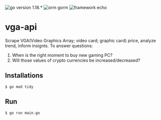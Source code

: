 ![go version 1.18.*](https://img.shields.io/badge/Go%20Version-1.18.*-blue)
![orm gorm](https://img.shields.io/badge/ORM-GORM-brightgreen)
![framework echo](https://img.shields.io/badge/Framework-Echo-orange)
# vga-api
Scrape VGA(Video Graphics Array; video card; graphic card) price, analyze trend, inform insignts.
To answer questions:
1. When is the right moment to buy new gaming PC?
2. Will those values of crypto currencies be increased/decreased?
## Installations
```shell
$ go mod tidy
```

## Run
```shell
$ go run main.go
```